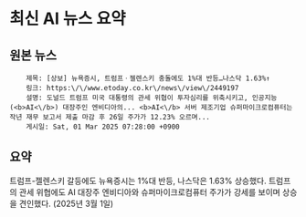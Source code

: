 # 최신 AI 뉴스 요약

## 원본 뉴스
		제목: [상보] 뉴욕증시, 트럼프ㆍ젤렌스키 충돌에도 1%대 반등…나스닥 1.63%↑
		링크: https:\/\/www.etoday.co.kr\/news\/view\/2449197
		설명: 도널드 트럼프 미국 대통령의 관세 위협이 투자심리를 위축시키고, 인공지능(<b>AI<\/b>) 대장주인 엔비디아의... <b>AI<\/b> 서버 제조기업 슈퍼마이크로컴퓨터는 작년 재무 보고서 제출 마감 후 26일 주가가 12.23% 오르며... 
		게시일: Sat, 01 Mar 2025 07:28:00 +0900


## 요약
트럼프-젤렌스키 갈등에도 뉴욕증시는 1%대 반등, 나스닥은 1.63% 상승했다. 트럼프의 관세 위협에도 AI 대장주 엔비디아와 슈퍼마이크로컴퓨터 주가가 강세를 보이며 상승을 견인했다. (2025년 3월 1일)
